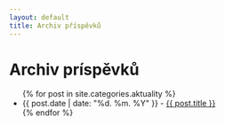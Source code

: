 ```yaml
---
layout: default
title: Archiv příspěvků
---
```


<h1>Archiv príspěvků</h1>

<ul>
{% for post in site.categories.aktuality %}
    <li>{{ post.date | date: "%d. %m. %Y" }} - <a href="{{ post.url }}">{{ post.title }}</a></li>
{% endfor %}
</ul>
